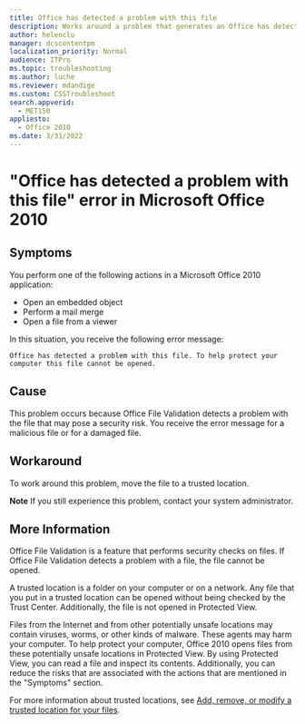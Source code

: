 ```yaml
---
title: Office has detected a problem with this file
description: Works around a problem that generates an Office has detected a problem with this file error message  when an Office 2010 file fails validation.
author: helenclu
manager: dcscontentpm
localization_priority: Normal
audience: ITPro
ms.topic: troubleshooting
ms.author: luche
ms.reviewer: mdandige
ms.custom: CSSTroubleshoot
search.appverid: 
  - MET150
appliesto: 
  - Office 2010
ms.date: 3/31/2022
---
```


# "Office has detected a problem with this file" error in Microsoft Office 2010

## Symptoms

You perform one of the following actions in a Microsoft Office 2010 application:

- Open an embedded object   
- Perform a mail merge   
- Open a file from a viewer   

In this situation, you receive the following error message:

```adoc
Office has detected a problem with this file. To help protect your computer this file cannot be opened.
```

## Cause

This problem occurs because Office File Validation detects a problem with the file that may pose a security risk. You receive the error message for a malicious file or for a damaged file. 

## Workaround

To work around this problem, move the file to a trusted location.

**Note** If you still experience this problem, contact your system administrator.

## More Information

Office File Validation is a feature that performs security checks on files. If Office File Validation detects a problem with a file, the file cannot be opened. 

A trusted location is a folder on your computer or on a network. Any file that you put in a trusted location can be opened without being checked by the Trust Center. Additionally, the file is not opened in Protected View. 

Files from the Internet and from other potentially unsafe locations may contain viruses, worms, or other kinds of malware. These agents may harm your computer. To help protect your computer, Office 2010 opens files from these potentially unsafe locations in Protected View. By using Protected View, you can read a file and inspect its contents. Additionally, you can reduce the risks that are associated with the actions that are mentioned in the "Symptoms" section. 

For more information about trusted locations, see [Add, remove, or modify a trusted location for your files](https://officebeta.microsoft.com/infopath-help/add-remove-or-modify-a-trusted-location-for-your-files-ha010354311.aspx?ctt=1).
